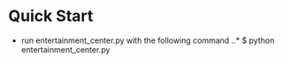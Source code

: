 # Quick Start
* run entertainment_center.py with the following command
..* $ python entertainment_center.py